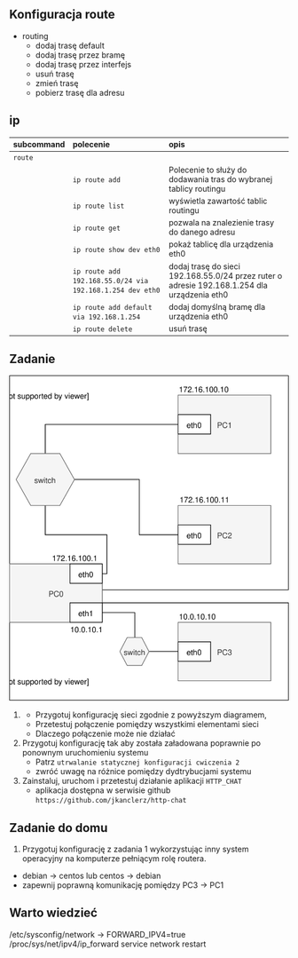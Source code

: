 Konfiguracja route
------------------

* routing
    * dodaj trasę default
    * dodaj trasę przez bramę
    * dodaj trasę przez interfejs
    * usuń trasę
    * zmień trasę
    * pobierz trasę dla adresu
     
ip 
-------------------------
| subcommand    |  polecenie   | opis  |
| ------------- |:-------------| :---------------| 
|   ``route``    |                               | |
|               |   ``ip route add``             | Polecenie to służy do dodawania tras do wybranej tablicy routingu |
|                |  ``ip route list``            | wyświetla zawartość tablic routingu |
|                |  ``ip route get``             | pozwala na znalezienie trasy do danego adresu |
|                |  ``ip route show dev eth0``   | pokaż tablicę dla urządzenia eth0 |
| |  ``ip route add 192.168.55.0/24 via 192.168.1.254 dev eth0``| dodaj trasę do sieci 192.168.55.0/24 przez ruter o adresie 192.168.1.254 dla urządzenia eth0 |
|              |    ``ip route add default via 192.168.1.254`` | dodaj domyślną bramę dla urządzenia eth0 |
|              |     ``ip route delete``         | usuń trasę |
 

Zadanie
------------

![zadanie 4](cwiczenia4.svg)

1.
   * Przygotuj konfigurację sieci zgodnie z powyższym diagramem, 
   * Przetestuj połączenie pomiędzy wszystkimi elementami sieci
   * Dlaczego połączenie może nie działać
2. Przygotuj konfigurację tak aby została załadowana poprawnie po ponownym uruchomieniu systemu
   * Patrz ``utrwalanie statycznej konfiguracji cwiczenia 2``
   * zwróć uwagę na różnice pomiędzy dydtrybucjami systemu
3. Zainstaluj, uruchom i przetestuj działanie aplikacji ``HTTP_CHAT``
   * aplikacja dostępna w serwisie github ``https://github.com/jkanclerz/http-chat``

Zadanie do domu
---------------

1. Przygotuj konfigurację z zadania 1 wykorzystując inny system operacyjny na komputerze pełniącym rolę routera.
  * debian -> centos lub centos -> debian
  * zapewnij poprawną komunikację pomiędzy PC3 -> PC1

Warto wiedzieć
------------
/etc/sysconfig/network  -> FORWARD_IPV4=true
/proc/sys/net/ipv4/ip_forward
service network restart
